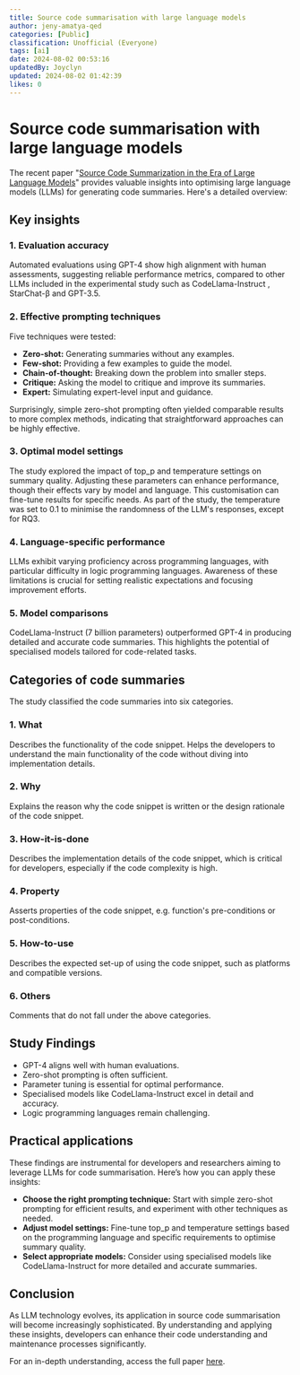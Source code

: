 ```yaml
---
title: Source code summarisation with large language models
author: jeny-amatya-qed
categories: [Public]
classification: Unofficial (Everyone)
tags: [ai]
date: 2024-08-02 00:53:16 
updatedBy: Joyclyn
updated: 2024-08-02 01:42:39 
likes: 0
---
```


# Source code summarisation with large language models

The recent paper "[Source Code Summarization in the Era of Large Language Models](https://arxiv.org/pdf/2407.07959)" provides valuable insights into optimising large language models (LLMs) for generating code summaries. Here's a detailed overview:

## Key insights

### 1. Evaluation accuracy
Automated evaluations using GPT-4 show high alignment with human assessments, suggesting reliable performance metrics, compared to other LLMs included in the experimental study such as CodeLlama-Instruct , StarChat-β and GPT-3.5.

### 2. Effective prompting techniques
Five techniques were tested:
- **Zero-shot:** Generating summaries without any examples.
- **Few-shot:** Providing a few examples to guide the model.
- **Chain-of-thought:** Breaking down the problem into smaller steps.
- **Critique:** Asking the model to critique and improve its summaries.
- **Expert:** Simulating expert-level input and guidance.

Surprisingly, simple zero-shot prompting often yielded comparable results to more complex methods, indicating that straightforward approaches can be highly effective.

### 3. Optimal model settings
The study explored the impact of top_p and temperature settings on summary quality. Adjusting these parameters can enhance performance, though their effects vary by model and language. This customisation can fine-tune results for specific needs. As part of the study, the temperature was set to 0.1 to minimise the randomness of the LLM's responses, except for RQ3.

### 4. Language-specific performance
LLMs exhibit varying proficiency across programming languages, with particular difficulty in logic programming languages. Awareness of these limitations is crucial for setting realistic expectations and focusing improvement efforts.

### 5. Model comparisons
CodeLlama-Instruct (7 billion parameters) outperformed GPT-4 in producing detailed and accurate code summaries. This highlights the potential of specialised models tailored for code-related tasks.

## Categories of code summaries
The study classified the code summaries into six categories.
### 1. What 
Describes the functionality of the code snippet. Helps the developers to understand the main functionality of the code without diving into implementation details.

### 2. Why
Explains the reason why the code snippet is written or the design rationale of the code snippet.

### 3. How-it-is-done
Describes the implementation details of the code snippet, which is critical for developers, especially if the code complexity is high.

### 4. Property
Asserts properties of the code snippet, e.g. function's pre-conditions or post-conditions.

### 5. How-to-use
Describes the expected set-up of using the code snippet, such as platforms and compatible versions.

### 6. Others
Comments that do not fall under the above categories.

## Study Findings

- GPT-4 aligns well with human evaluations.
- Zero-shot prompting is often sufficient.
- Parameter tuning is essential for optimal performance.
- Specialised models like CodeLlama-Instruct excel in detail and accuracy.
- Logic programming languages remain challenging.

## Practical applications

These findings are instrumental for developers and researchers aiming to leverage LLMs for code summarisation. Here’s how you can apply these insights:

- **Choose the right prompting technique:** Start with simple zero-shot prompting for efficient results, and experiment with other techniques as needed.
- **Adjust model settings:** Fine-tune top_p and temperature settings based on the programming language and specific requirements to optimise summary quality.
- **Select appropriate models:** Consider using specialised models like CodeLlama-Instruct for more detailed and accurate summaries.

## Conclusion
As LLM technology evolves, its application in source code summarisation will become increasingly sophisticated. By understanding and applying these insights, developers can enhance their code understanding and maintenance processes significantly.

For an in-depth understanding, access the full paper [here](https://arxiv.org/pdf/2407.07959).